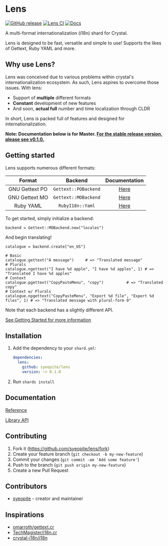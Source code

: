 # Lens
[![GitHub release](https://img.shields.io/github/release/syeopite/lens.svg)](https://github.com/syeopite/lens/releases) [![Lens CI](https://github.com/syeopite/lens/actions/workflows/ci.yml/badge.svg)](https://github.com/syeopite/lens/actions/workflows/ci.yml) [![Docs](https://img.shields.io/badge/docs-available-brightgreen.svg)](https://syeopite.github.io/lens/)

A multi-format internationalization (i18n) shard for Crystal.

Lens is designed to be fast, versatile and simple to use! Supports the likes of Gettext, Ruby YAML and more.


## Why use Lens?
Lens was conceived due to various problems within crystal's internationalization ecosystem. As such, Lens aspires to overcome those issues. With lens:

* Support of **multiple** different formats
* **Constant** development of new features
* And soon, **actual full** number and time localization through CLDR

In short, Lens is packed full of features and designed for internationalization.

**Note: Documentation below is for Master. [For the stable release version, please see v0.1.0.](https://syeopite.github.io/lens/getting-started)**


## Getting started 

Lens supports numerous different formats:

| Format | Backend|  Documentation |
|:--------:|:--------:|:----------------:|
| GNU Gettext PO | `Gettext::POBackend` | [Here](https://syeopite.github.io/lens/formats/gnu-gettext)
| GNU Gettext MO | `Gettext::MOBackend` | [Here](https://syeopite.github.io/lens/formats/gnu-gettext)
| Ruby YAML | `RubyI18n::Yaml` | [Here](https://syeopite.github.io/lens/formats/ruby-yaml)


To get started, simply initialize a backend: 
```crystal
backend = Gettext::MOBackend.new("locales")
```

And begin translating!
```crystal
catalogue = backend.create["en_US"]

# Basic
catalogue.gettext("A message")     # => "Translated message"
# Plurals
catalogue.ngettext("I have %d apple", "I have %d apples", 1) # => "Translated I have %d apples"
# Context
catalogue.pgettext("CopyPasteMenu", "copy")          # => "Translated copy"
# Context w/ Plurals
catalogue.npgettext("CopyPasteMenu", "Export %d file", "Export %d files", 1) # => "Translated message with plural-form 0"
```

Note that each backend has a slightly different API.

[See Getting Started for more information](https://syeopite.github.io/lens/getting-started)


## Installation
1. Add the dependency to your `shard.yml`:

   ```yaml
   dependencies:
     lens:
       github: syeopite/lens
       version: ~> 0.1.0
   ```

2. Run `shards install`

## Documentation
[Reference](https://syeopite.github.io/lens/)

[Library API](https://syeopite.github.io/lens/api/)


## Contributing

1. Fork it (<https://github.com/syeopite/lens/fork>)
2. Create your feature branch (`git checkout -b my-new-feature`)
3. Commit your changes (`git commit -am 'Add some feature'`)
4. Push to the branch (`git push origin my-new-feature`)
5. Create a new Pull Request

## Contributors

- [syeopite](https://github.com/syeopite) - creator and maintainer

## Inspirations
* [omarroth/gettext.cr](https://github.com/omarroth/gettext.cr)
* [TechMagister/i18n.cr](https://github.com/TechMagister/i18n.cr)
* [crystal-i18n/i18n](https://github.com/crystal-i18n/i18n)
